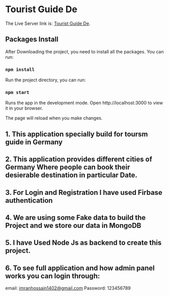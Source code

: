 # Tourist Guide De

The Live Server link is: [Tourist Guide De](https://tourism-guide-ddb6e.web.app/).

## Packages Install

After Downloading the project, you need to install all the packages. You can run: 

### `npm install`

Run the project directory, you can run:

### `npm start`
Runs the app in the development mode.
Open http://localhost:3000 to view it in your browser.

The page will reload when you make changes.


## 1. This application specially build for toursm guide in Germany

## 2. This application provides different cities of Germany Where people can book their desierable destination in particular Date.

## 3. For Login and Registration I have used Firbase authentication

## 4. We are using some Fake data to build the Project and we store our data in MongoDB 

## 5. I have Used Node Js as backend to create this project.

## 6. To see full application and how admin panel works you can login through: 
email: imranhossain1402@gmail.com
Password: 123456789

